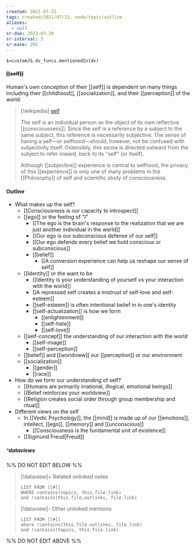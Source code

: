 ```yaml
---
created: 2021-07-21
tags: created/2021/07/21, node/topic/outline
aliases:
  - null
sr-due: 2022-03-30
sr-interval: 3
sr-ease: 202
---
```

`$=customJS.dv_funcs.mentionedIn(dv)`

#### <s class="topic-title">[[self]]</s>

Human's own conception of their [[self]] is dependent on many things including their [[childhood]], [[socialization]], and their [[perception]] of the world.

> [!wikipedia] [self](https://en.wikipedia.org/wiki/Self)
> 
> The self is an individual person as the object of its own reflective [[consciousness]]. Since the self is a reference by a subject to the same subject, this reference is necessarily subjective. The sense of having a self—or selfhood—should, however, not be confused with subjectivity itself. Ostensibly, this sense is directed outward from the subject to refer inward, back to its "self" (or itself). 
> 
> Although [[subjective]] experience is central to selfhood, the privacy of this [[experience]] is only one of many problems in the [[Philosophy]] of self and scientific study of consciousness.
>

#### Outline

- What makes up the self?
	- [[Consciousness is our capacity to introspect]]
	- [[ego]] or the feeling of "I"
		- [[The ego is the brain's response to the realization that we are just another individual in the world]]
		- [[Our ego is our subconscious defense of our self]]
		- [[Our ego defends every belief we hold conscious or subconscious]]
		- [[belief]]
			- [[A conversion experience can help us reshape our sense of self]]
	- [[Identity]] or the want to be
		- [[Identity is your understanding of yourself vs your interaction with the world]]
		- [[A repressed self creates a mistrust of self-love and self-esteem]]
		- [[self-esteem]] is often intentional belief in in one's identity
		- [[self-actualization]] is how we form 
			- [[enlightenment]]
			- [[self-hate]]
			- [[self-love]]
	- [[self-concept]] the understanding of our interaction with the world
		- [[self-image]]
		- [[self-perception]]
	- [[belief]] and [[worldview]] our [[perception]] or our environment
	- [[socialization]]
		- [[gender]]
		- [[race]]
- How do we form our understanding of self?
	- [[Humans are primarily irrational, illogical, emotional beings]]
	- [[Belief reinforces your worldview]]
	- [[Religion creates social order through group membership and ritual]]
- Different views on the self
	- In [[Vedic Psychology]], the [[mind]] is made up of our [[emotions]], intellect, [[ego]], [[memory]] and [[unconscious]]
		- [[Consciousness is the fundamental unit of existence]]
	- [[Sigmund Freud|Freud]]


##### ^dataviews

%% DO NOT EDIT BELOW %%
> [!dataview]+ Related unlinked notes
> ```dataview
> LIST FROM [[#]]
> WHERE contains(topics, this.file.link)
> and !contains(this.file.outlinks, file.link)
> ```
 
> [!dataview]- Other unlinked mentions
> ```dataview
> LIST FROM [[#]]
> where !contains(this.file.outlinks, file.link)
> and !contains(topics, this.file.link)
> ```

%% DO NOT EDIT ABOVE %%